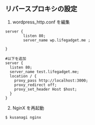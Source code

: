 ## リバースプロキシの設定

1. wordpress_http.conf を編集

```
server {
        listen 80;
        server_name wp.lifegadget.me ;

}

#以下を追加
server {
  listen 80;
  server_name test.lifegadget.me;
  location / {
    proxy_pass http://localhost:3000;
    proxy_redirect off;
    proxy_set_header Host $host;
  }
}
```

2. NginX を再起動

```
$ kusanagi nginx
```
